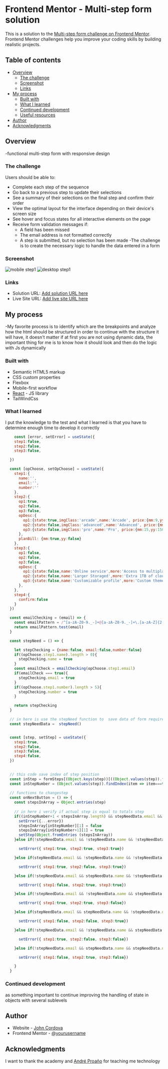 # Frontend Mentor - Multi-step form solution

This is a solution to the [Multi-step form challenge on Frontend Mentor](https://www.frontendmentor.io/challenges/multistep-form-YVAnSdqQBJ). Frontend Mentor challenges help you improve your coding skills by building realistic projects. 

## Table of contents

- [Overview](#overview)
  - [The challenge](#the-challenge)
  - [Screenshot](#screenshot)
  - [Links](#links)
- [My process](#my-process)
  - [Built with](#built-with)
  - [What I learned](#what-i-learned)
  - [Continued development](#continued-development)
  - [Useful resources](#useful-resources)
- [Author](#author)
- [Acknowledgments](#acknowledgments)


## Overview
-functional multi-step form with responsive design

### The challenge

Users should be able to:

- Complete each step of the sequence
- Go back to a previous step to update their selections
- See a summary of their selections on the final step and confirm their order
- View the optimal layout for the interface depending on their device's screen size
- See hover and focus states for all interactive elements on the page
- Receive form validation messages if:
  - A field has been missed
  - The email address is not formatted correctly
  - A step is submitted, but no selection has been made
-The challenge is to create the necessary logic to handle the data entered in a form
### Screenshot

![mobile step1](./screemshots/step1Mobile.png)
![desktop step1](./screemshots/step1Desktop.png)



### Links

- Solution URL: [Add solution URL here](https://github.com/anonimussapee/multistep/tree/main/src)
- Live Site URL: [Add live site URL here](https://mstep.netlify.app/)

## My process

-My favorite process is to identify which are the breakpoints and analyze how the html should be structured in order to continue with the structure it will have, it doesn't matter if at first you are not using dynamic data, the important thing for me is to know how it should look and then do the logic with Js dynamically

### Built with

- Semantic HTML5 markup
- CSS custom properties
- Flexbox
- Mobile-first workflow
- [React](https://reactjs.org/) - JS library
- TailWindCss

### What I learned

I put the knowledge to the test and what I learned is that you have to determine enough time to develop it correctly

```js
    const [error, setError] = useState({
    step1:false,
    step2:false,
    step3:false,

  })

  const [opChoose, setOpChoose] = useState({
    step1:{
      name:'',
      email:'',
      number:''
    },
    step2:{
      op1:true,
      op2:false,
      op3:false,
      opDesc:{
        op1:{state:true,imgClass:'arcade',name:'Arcade', price:{mm:9,yy:90}},
        op2:{state:false,imgClass:'advanced',name:'Advanced', price:{mm:12,yy:120}},
        op3:{state:false,imgClass:'pro',name:'Pro', price:{mm:15,yy:150}},
      },  
      planBill: {mm:true,yy:false}
    },
    step3:{
      op1:false,
      op2:false,
      op3:false,
      opDesc:{
        op1:{state:false,name:'Online service',more:'Access to multiplayer games', price:{mm:1,yy:10}},
        op2:{state:false,name:'Larger Storaged',more:'Extra 1TB of cloud save', price:{mm:2,yy:20}},
        op3:{state:false,name:'Customizable profile',more:'Custom theme on your profile', price:{mm:2,yy:20}},
      }, 
    },
    step4:{
      confirm:false
    }
  })

  const emailChecking = (email) => {
    const emailPattern = /^[a-zA-Z0-9._-]+@[a-zA-Z0-9._-]+\.[a-zA-Z]{2,4}$/
    return emailPattern.test(email)
  }

  const stepNeed = () => {

    let stepChecking = {name:false, email:false,number:false}
    if((opChoose.step1.name).length > 0){
      stepChecking.name = true
    } 
    const emailCheck = emailChecking(opChoose.step1.email)
    if(emailCheck === true){
      stepChecking.email = true
    }
    if((opChoose.step1.number).length > 5){
      stepChecking.number = true 
    }

    return stepChecking
  }

  // in here is use the stepNeed function to  save data of form required 
  const stepNeedData =  stepNeed()


  const [step, setStep] = useState({
    step1:true,
    step2:false,
    step3:false,
    step4:false,
  })
   

  // this code save index of step position
  const inStep = formSteps[(Object.keys(step))[((Object.values(step)).findIndex(item => item===true))]]
  const inStepNumber = (Object.values(step)).findIndex(item => item===true)
 
  // functions to changestep 
  const onNextButton = () => {
    const stepsInArray = Object.entries(step)
    
    // in here i verify if actual step is equal to totals step
    if((inStepNumber+1 < stepsInArray.length) && stepNeedData.email && stepNeedData.name && stepNeedData.number){
      setError({...error})
      stepsInArray[inStepNumber][1] = false
      stepsInArray[inStepNumber+1][1] = true 
      setStep(Object.fromEntries (stepsInArray))
    }else if(!stepNeedData.email && !stepNeedData.name && !stepNeedData.number){

      setError({ step1:true, step2:true, step3:true})

    }else if(stepNeedData.email && !stepNeedData.name && !stepNeedData.number){

      setError({ step1:true, step2:false, step3:true})

    }else if(!stepNeedData.email && stepNeedData.name && !stepNeedData.number){

      setError({ step1:false, step2:true, step3:true})

    }else if(!stepNeedData.email && !stepNeedData.name && stepNeedData.number){

      setError({ step1:true, step2:true, step3:false})

    }else if(stepNeedData.email && stepNeedData.name && !stepNeedData.number){

      setError({ step1:false, step2:false, step3:true})

    }else if(!stepNeedData.email && !stepNeedData.name && stepNeedData.number){

      setError({ step1:true, step2:false, step3:false})

    }else if(!stepNeedData.email && stepNeedData.name && stepNeedData.number){

      setError({ step1:false, step2:true, step3:false})

    }
  }
```

### Continued development

as something important to continue improving the handling of state in objects with several sublevels


## Author

- Website - [John Cordova](https://jdx.netlify.app/)
- Frontend Mentor - [@yourusername](https://www.frontendmentor.io/profile/anonimussapee)


## Acknowledgments

I want to thank the academy and [André Proaño](https://thenowintelligence.com/)  for teaching me technology
